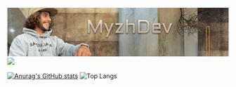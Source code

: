 
![from_assets](https://github.com/MyzhDev/MyzhDev/blob/main/assets/BANNIERE%20GITHUB.png)
<img src="https://github-readme-streak-stats.herokuapp.com/?user=MyzhDev&theme=dark" width="90%" >

[![Anurag's GitHub stats](https://github-readme-stats.vercel.app/api?username=MyzhDev&theme=dark)](https://github.com/anuraghazra/github-readme-stats)
![Top Langs](https://github-readme-stats.vercel.app/api/top-langs/?username=MyzhDev&layout=compact&theme=dark)




<!--

**MyzhDev/MyzhDev** is a ✨ _special_ ✨ repository because its `README.md` (this file) appears on your GitHub profile.

Here are some ideas to get you started:

- 🔭 I’m currently working on ...
- 🌱 I’m currently learning ...
- 👯 I’m looking to collaborate on ...
- 🤔 I’m looking for help with ...
- 💬 Ask me about ...
- 📫 How to reach me: ...
- 😄 Pronouns: ...
- ⚡ Fun fact: ...
-->
